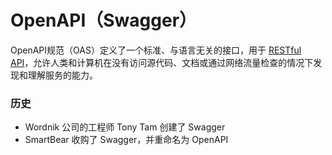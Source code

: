 # OpenAPI（Swagger）

OpenAPI规范（OAS）定义了一个标准、与语言无关的接口，用于 [RESTful API](https://cloud.tencent.com/product/slshttp?from_column=20065&from=20065)，允许人类和计算机在没有访问源代码、文档或通过网络流量检查的情况下发现和理解服务的能力。

### 历史

- Wordnik 公司的工程师 Tony Tam 创建了 Swagger
- SmartBear 收购了 Swagger，并重命名为 OpenAPI